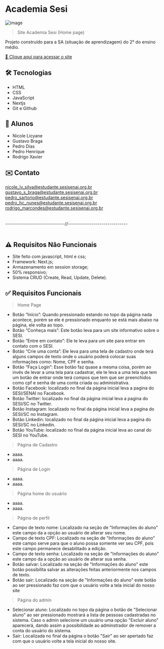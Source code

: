 # Academia Sesi

![image](https://user-images.githubusercontent.com/80594088/205329800-9d4aa319-a549-40a4-a47f-cbb9ae180568.png)

> Site Academia Sesi (Home page)

Projeto construído para a SA (situação de aprendizagem) do 2° do ensino médio.

[🔗 Clique aqui para acessar o site](https://app-academia.vercel.app/)

## 🛠️ Tecnologias 

- HTML
- CSS
- JavaScript
- Nextjs
- Git e Github

## 👥 Alunos

- Nicole Licyane
- Gustavo Braga
- Pedro Dias
- Pedro Henrique
- Rodrigo Xavier


## ✉️ Contato

nicole_lv_silva@estudante.sesisenai.org.br<br>
gustavo_s_braga@estudante.sesisenai.org.br<br>
pedro_sartorio@estudante.sesisenai.org.br<br>
pedro_hc_nunes@estudante.sesisenai.org.br<br>
rodrigo_marcondes@estudante.sesisenai.org.br<br>
<br>
<br>
------------------------------//------------------------------
<br>
<br>

## ⚠️ Requisitos Não Funcionais
- Site feito com javascript, html e css;<br>
- Framework: Next.js;<br>
- Armazenamento em session storage;<br>
- 50% responsivo;<br>
- Sistema CRUD (Create, Read, Update, Delete).<br>


## ✅ Requisitos Funcionais
> Home Page

- Botão “Início”: Quando pressionado estando no topo da página nada acontece, porém se ele é pressionado enquanto se está mais abaixo na página, ele volta ao topo.<br>
- Botão “Conheça mais”: Este botão leva para um site informativo sobre o SESI.<br>
- Botão “Entre em contato”: Ele te leva para um site para entrar em contato com o SESI.<br>
- Botão “Crie uma conta”: Ele leva para uma tela de cadastro onde terá alguns campos de texto onde o usuário poderá colocar suas informações como: Nome, CPF e senha.<br>
- Botão “Faça Login”: Esse botão faz quase a mesma coisa, porém ao invés de levar a uma tela para cadastrar, ele te leva a uma tela que tem um botão de entrar onde terá compos que tem que ser preenchidos como cpf e senha de uma conta criada ou administrativa.<br>
- Botão Facebook: localizado no final da página inicial leva a pagina do SESI/SENAI no Facebook.<br>
- Botão Twitter: localizado no final da página inicial leva a pagina do SESI/SC no Twitter.<br>
- Botão Instagram: localizado no final da página inicial leva a pagina do SESI/SC no Instagram.<br>
- Botão Linkedin: localizado no final da página inicial leva a pagina do SESI/SC no Linkedin.<br>
- Botão YouTube: localizado no final da página inicial leva ao canal do SESI no YouTube.<br>


> Página de Cadastro

- aaaa.<br>
- aaaa.<br>

> Página de Login

- aaaa.<br>
- aaaa.<br>

> Página home do usuário

- aaaa.<br>
- aaaa.<br>

> Página de perfil

- Campo de texto nome: Localizado na seção de "Informações do aluno" este campo da a opção ao usuário de alterar seu nome.<br>
- Campo de texto CPF: Localizado na seção de "Informações do aluno" este campo serve para que o aluno possa somente ver seu CPF, pois este campo permanece desabilitado a edição.<br>
- Campo de texto senha: Localizado na seção de "Informações do aluno" este campo da a opção ao usuário de alterar sua senha.<br>
- Botão salvar: Localizado na seção de "Informações do aluno" este botão possibilita salvar as alterações feitas anteriormente nos campos de texto.
- Botão sair: Localizado na seção de "Informações do aluno" este botão ao ser pressionado faz com que o usuário volte a tela inicial do nosso site

> Página do admin

- Selecionar aluno: Localizado no topo da página o botão de "Selecionar aluno" ao ser pressionado mostrará a lista de pessoas cadastradas no sistema. Caso o admin selecione um usuário uma opção "Excluir aluno" aparecerá, dando assim a possibilidade ao adminstrador de remover a conta do usuário do sistema.<br>
- Sair: Localizada no final da página o botão "Sair" ao ser apertado faz com que o usuário volte a tela inicial do nosso site.<br>
